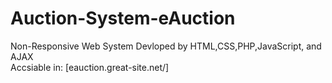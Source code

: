# Auction-System-eAuction
Non-Responsive Web System Devloped by HTML,CSS,PHP,JavaScript, and AJAX <br>
Accsiable in: [eauction.great-site.net/]

